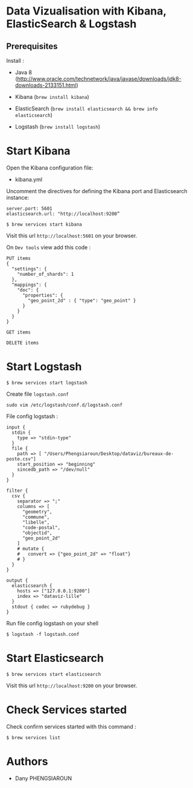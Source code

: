 # Data Vizualisation with Kibana, ElasticSearch & Logstash

## Prerequisites
Install :
- Java 8 (http://www.oracle.com/technetwork/java/javase/downloads/jdk8-downloads-2133151.html)

- Kibana
(`brew install kibana`)

- ElasticSearch
(`brew install elasticsearch && brew info elasticsearch`)

- Logstash
(`brew install logstash`)

# Start Kibana
Open the Kibana configuration file:  
- kibana.yml

Uncomment the directives for defining the Kibana port and Elasticsearch instance:
```
server.port: 5601
elasticsearch.url: "http://localhost:9200”
```


```
$ brew services start kibana
```

Visit this url `http://localhost:5601` on your browser.

On `Dev tools` view add this code :
```
PUT items
{
  "settings": {
    "number_of_shards": 1
  }, 
  "mappings": {
    "doc": {
      "properties": {
        "geo_point_2d" : { "type": "geo_point" }
      }
    }
  }
}

GET items

DELETE items
```

# Start Logstash
```
$ brew services start logstash
```

Create file `logstash.conf`
```
sudo vim /etc/logstash/conf.d/logstash.conf
```

File config logstash :
```
input {
  stdin {
    type => "stdin-type"
  }
  file {
    path => [ "/Users/Phengsiaroun/Desktop/dataviz/bureaux-de-poste.csv"]
    start_position => "beginning"
    sincedb_path => "/dev/null"
  }
}

filter {
  csv {
    separator => ";"
    columns => [
      "geometry",
      "commune",
      "libelle",
      "code-postal",
      "objectid",
      "geo_point_2d"
    ]
    # mutate {
    #   convert => {"geo_point_2d" => "float"}
    # }
  }
}

output {
  elasticsearch {
    hosts => ["127.0.0.1:9200"] 
    index => "dataviz-lille"
  }
  stdout { codec => rubydebug }
}
```

Run file config logstash on your shell

```
$ logstash -f logstash.conf
```

# Start Elasticsearch
```
$ brew services start elasticsearch
```
Visit this url `http://localhost:9200` on your browser.


# Check Services started
Check confirm services started with this command :
```
$ brew services list
```

# Authors

- Dany PHENGSIAROUN